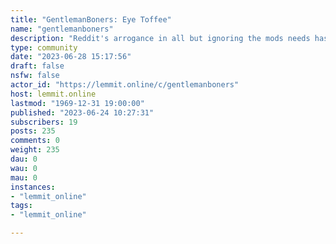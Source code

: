 ```yaml
---
title: "GentlemanBoners: Eye Toffee" 
name: "gentlemanboners"
description: "Reddit's arrogance in all but ignoring the mods needs has resulted in only harming our users. This sub went dark due to the terrible handling of..."
type: community
date: "2023-06-28 15:17:56"
draft: false
nsfw: false
actor_id: "https://lemmit.online/c/gentlemanboners"
host: lemmit.online
lastmod: "1969-12-31 19:00:00"
published: "2023-06-24 10:27:31"
subscribers: 19
posts: 235
comments: 0
weight: 235
dau: 0
wau: 0
mau: 0
instances:
- "lemmit_online"
tags: 
- "lemmit_online"

---
```

